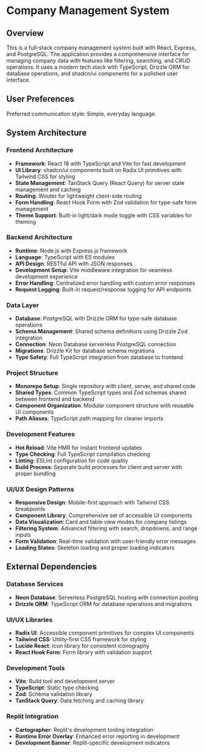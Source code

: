 # Company Management System

## Overview

This is a full-stack company management system built with React, Express, and PostgreSQL. The application provides a comprehensive interface for managing company data with features like filtering, searching, and CRUD operations. It uses a modern tech stack with TypeScript, Drizzle ORM for database operations, and shadcn/ui components for a polished user interface.

## User Preferences

Preferred communication style: Simple, everyday language.

## System Architecture

### Frontend Architecture
- **Framework**: React 18 with TypeScript and Vite for fast development
- **UI Library**: shadcn/ui components built on Radix UI primitives with Tailwind CSS for styling
- **State Management**: TanStack Query (React Query) for server state management and caching
- **Routing**: Wouter for lightweight client-side routing
- **Form Handling**: React Hook Form with Zod validation for type-safe form management
- **Theme Support**: Built-in light/dark mode toggle with CSS variables for theming

### Backend Architecture
- **Runtime**: Node.js with Express.js framework
- **Language**: TypeScript with ES modules
- **API Design**: RESTful API with JSON responses
- **Development Setup**: Vite middleware integration for seamless development experience
- **Error Handling**: Centralized error handling with custom error responses
- **Request Logging**: Built-in request/response logging for API endpoints

### Data Layer
- **Database**: PostgreSQL with Drizzle ORM for type-safe database operations
- **Schema Management**: Shared schema definitions using Drizzle Zod integration
- **Connection**: Neon Database serverless PostgreSQL connection
- **Migrations**: Drizzle Kit for database schema migrations
- **Type Safety**: Full TypeScript integration from database to frontend

### Project Structure
- **Monorepo Setup**: Single repository with client, server, and shared code
- **Shared Types**: Common TypeScript types and Zod schemas shared between frontend and backend
- **Component Organization**: Modular component structure with reusable UI components
- **Path Aliases**: TypeScript path mapping for cleaner imports

### Development Features
- **Hot Reload**: Vite HMR for instant frontend updates
- **Type Checking**: Full TypeScript compilation checking
- **Linting**: ESLint configuration for code quality
- **Build Process**: Separate build processes for client and server with proper bundling

### UI/UX Design Patterns
- **Responsive Design**: Mobile-first approach with Tailwind CSS breakpoints
- **Component Library**: Comprehensive set of accessible UI components
- **Data Visualization**: Card and table view modes for company listings
- **Filtering System**: Advanced filtering with search, dropdowns, and range inputs
- **Form Validation**: Real-time validation with user-friendly error messages
- **Loading States**: Skeleton loading and proper loading indicators

## External Dependencies

### Database Services
- **Neon Database**: Serverless PostgreSQL hosting with connection pooling
- **Drizzle ORM**: TypeScript ORM for database operations and migrations

### UI/UX Libraries
- **Radix UI**: Accessible component primitives for complex UI components
- **Tailwind CSS**: Utility-first CSS framework for styling
- **Lucide React**: Icon library for consistent iconography
- **React Hook Form**: Form library with validation support

### Development Tools
- **Vite**: Build tool and development server
- **TypeScript**: Static type checking
- **Zod**: Schema validation library
- **TanStack Query**: Data fetching and caching library

### Replit Integration
- **Cartographer**: Replit's development tooling integration
- **Runtime Error Overlay**: Enhanced error reporting in development
- **Development Banner**: Replit-specific development indicators